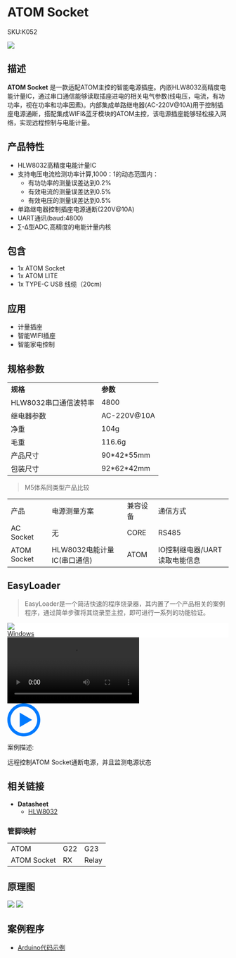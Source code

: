# ATOM Socket

<el-tag effect="plain">SKU:K052</el-tag>

<div class="product_pic"><img src="assets/img/product_pics/atom_base/atom_poe/atom_poe_01.webp"></div>

## 描述

**ATOM Socket** 是一款适配ATOM主控的智能电源插座。内嵌HLW8032高精度电能计量IC，通过串口通信能够读取插座进电的相关电气参数(线电压，电流，有功功率，视在功率和功率因素)。内部集成单路继电器(AC-220V@10A)用于控制插座电源通断，搭配集成WIFI&蓝牙模块的ATOM主控，该电源插座能够轻松接入网络，实现远程控制与电能计量。

## 产品特性

- HLW8032高精度电能计量IC
- 支持电压电流检测功率计算,1000：1的动态范围内：
    - 有功功率的测量误差达到0.2%
    - 有效电流的测量误差达到0.5%
    - 有效电压的测量误差达到0.5%
- 单路继电器控制插座电源通断(220V@10A)
- UART通讯(baud:4800)
- ∑-Δ型ADC,高精度的电能计量内核

## 包含

- 1x ATOM Socket
- 1x ATOM LITE
- 1x TYPE-C USB 线缆（20cm)

## 应用

- 计量插座
- 智能WIFI插座
- 智能家电控制

## 规格参数

<table>
   <tr style="font-weight:bold">
      <td>规格</td>
      <td>参数</td>
   </tr>
   <tr>
      <td>HLW8032串口通信波特率</td>
      <td>4800</td>
   </tr>
   <tr>
      <td>继电器参数</td>
      <td>AC-220V@10A</td>
   </tr>
   <tr>
      <td>净重</td>
      <td>104g</td>
   </tr>
   <tr>
      <td>毛重</td>
      <td>116.6g</td>
   </tr>
   <tr>
      <td>产品尺寸</td>
      <td>90*42*55mm</td>
   </tr>
   <tr>
      <td>包装尺寸</td>
      <td>92*62*42mm</td>
   </tr>
 </table>

>M5体系同类型产品比较

<table>
 <tr><td>产品</td><td>电源测量方案</td><td>兼容设备</td><td>通信方式</td></tr>
 <tr><td>AC Socket</td><td>无</td><td>CORE</td><td>RS485</td></tr>
 <tr><td>ATOM Socket</td><td>HLW8032电能计量IC(串口通信)</td><td>ATOM</td><td>IO控制继电器/UART读取电能信息</td></tr>
</table>

## EasyLoader

>EasyLoader是一个简洁快速的程序烧录器，其内置了一个产品相关的案例程序，通过简单步骤将其烧录至主控，即可进行一系列的功能验证。

<div class="easyloader-box">
    <div style="background-color:white;">
        <div><img src="https://m5stack.oss-cn-shenzhen.aliyuncs.com/image/easyloader_intro.webp"></div>
        <div class="easyloader-btn">
            <a href="https://m5stack.oss-cn-shenzhen.aliyuncs.com/EasyLoader/Windows/ATOM_BASE/EasyLoader_Atom_Socket.exe">Windows</a>
        </div>
    </div>
    <div>
        <video id="example_video" controls>
            <source src="https://m5stack.oss-cn-shenzhen.aliyuncs.com/video/Product_example_video/AtomBase/ATOM_Socket.mp4" type="video/mp4">
        </video>
        <div class="easyloader-mask">
        <a>
            <svg id="play-btn" t="1583228776634" class="icon" viewBox="0 0 1024 1024" version="1.1" xmlns="http://www.w3.org/2000/svg" p-id="4152" width="75" height="75"><path d="M512 0C229.216 0 0 229.216 0 512s229.216 512 512 512 512-229.216 512-512S794.784 0 512 0z m0 928C282.24 928 96 741.76 96 512S282.24 96 512 96s416 186.24 416 416-186.24 416-416 416zM384 288l384 224-384 224z" p-id="4153" fill="#007aff"></path></svg></a>
            <p>案例描述:</p>
            <p>远程控制ATOM Socket通断电源，并且监测电源状态</p>
        </div>
    </div>
</div>


## 相关链接

- **Datasheet** 
    - [HLW8032](https://m5stack.oss-cn-shenzhen.aliyuncs.com/resource/docs/datasheet/atombase/atom_socket/DS_HLW8032_CN.pdf)

### 管脚映射

<table>
 <tr><td>ATOM</td><td>G22</td><td>G23</td></tr>
 <tr><td>ATOM Socket</td><td>RX</td><td>Relay</td></tr>
</table>

## 原理图

<img src="assets/img/product_pics/atom_base/atom_socket/atom_socket_sch_01.webp">
<img src="assets/img/product_pics/atom_base/atom_socket/atom_socket_sch_02.webp">

## 案例程序

- [Arduino代码示例](https://github.com/m5stack/M5Atom/tree/master/examples/ATOM_BASE/ATOM_Socket)

<script>

   var purchase_link = 'https://m5stack.com/products/atom-motion-kit-with-motor-and-servo-driver-stm32f0';

   anchor_search(purchase_link);
   scrollFunc();

</script>
